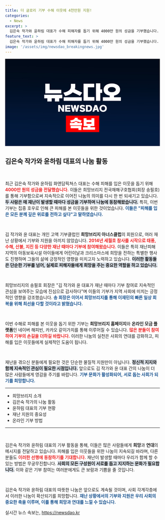 ```yaml
---
title: 더 글로리 기부 수해 이웃에 4천만원 지원!
categories:
  - News
excerpt: >
  김은숙 작가와 윤하림 대표가 수해 피해자를 돕기 위해 4000만 원의 성금을 기부했습니다. 관심을 가지고 나눔에 동참해달라는 이들의 메시지에 많은 이들의 참여가 기대됩니다!
feature_text: >
  김은숙 작가와 윤하림 대표가 수해 피해자를 돕기 위해 4000만 원의 성금을 기부했습니다. 관심을 가지고 나눔에 동참해달라는 이들의 메시지에 많은 이들의 참여가 기대됩니다!
image: '/assets/img/newsdao_breakingnews.jpg'
---
```


<p><img src="/assets/img/newsdao_breakingnews.jpg" alt="firstkoreanews 속보" /></p>

<h2 data-ke-size="size26">김은숙 작가와 윤하림 대표의 나눔 활동</h2>

<p data-ke-size="size16">&nbsp;</p>

<p>최근 김은숙 작가와 윤하림 화앤담픽쳐스 대표는 수해 피해를 입은 이웃을 돕기 위해 <b><span style="color: #ee2323;">4000만 원의 성금을 전달했습니다.</span></b> 이들은 희망브리지 전국재해구호협회(회장 송필호)를 통해 기부함으로써 지속적으로 이어진 나눔의 의미를 다시 한 번 되새기고 있습니다. <b><span style="background-color: #21538527;">두 사람은 매 재난이 발생할 때마다 성금을 기부하며 나눔에 동참해왔습니다.</span></b> 특히, 이번 기부는 집중 호우로 인해 큰 피해를 본 이웃들을 위한 것이었습니다. <b><span style="color: #1a5490;">이들은 "피해를 입은 모든 분께 깊은 위로를 전하고 싶다"고 말하였습니다.</span></b></p>

<p data-ke-size="size16">&nbsp;</p>

<p>김 작가와 윤 대표는 개인 고액 기부클럽인 <b>희망브리지 아너스클럽</b>의 회원으로, 여러 재난 상황에서 기부와 지원을 아끼지 않았습니다. <b><span style="color: #ee2323;">2014년 세월호 참사를 시작으로 태풍, 수해, 산불, 지진 등 다양한 재난 때마다 기부에 참여해왔습니다.</span></b> 이들은 특히 재난피해 지역의 아동보육시설 아이들에게 어린이날과 크리스마스에 희망을 전하는 특별한 행사도 진행하며 그들의 삶에 긍정적인 영향을 미치고자 노력하고 있습니다. <b><span style="background-color: #21538527;">이러한 활동들은 단순한 기부를 넘어, 실제로 피해자들에게 희망을 주는 중요한 역할을 하고 있습니다.</span></b></p>

<p data-ke-size="size16">&nbsp;</p>

<p>희망브리지의 송필호 회장은 "김 작가와 윤 대표가 재난 때마다 기부 참여로 지속적인 관심을 보여주는 모습에 진심으로 감사하다"며 이들의 기부가 지역 사회에 미치는 긍정적인 영향을 강조했습니다. <b><span style="color: #1a5490;">송 회장은 이어서 희망브리지를 통해 이재민의 빠른 일상 회복을 위해 최선을 다할 것이라고 밝혔습니다.</span></b></p>

<p data-ke-size="size16">&nbsp;</p>

<p>이번 수해로 피해를 본 이웃을 돕기 위한 기부는 <b>희망브리지 홈페이지</b>와 <b>온라인 모금 플랫폼</b>인 네이버 해피빈, 카카오 같이가치를 통해 이루어질 수 있습니다. <b><span style="color: #ee2323;">많은 분들이 참여하여 기부의 손길을 더하길 바랍니다.</span></b> 이러한 나눔의 실천은 사회의 연대를 강화하고, 피해를 입은 이웃들에게 실제적인 도움이 됩니다. </p>

<p data-ke-size="size16">&nbsp;</p>

<p>재난을 겪으신 분들에게 필요한 것은 단순한 물질적 지원만이 아닙니다. <b><span style="background-color: #21538527;">정신적 지지와 함께 지속적인 관심이 필요한 시점입니다.</span></b> 앞으로도 김 작가와 윤 대표 간의 나눔이 더 많은 사람들에게 영감을 주기를 바랍니다. <b><span style="color: #1a5490;">기부 문화가 활성화되어, 서로 돕는 사회가 되기를 희망합니다.</span></b></p>

<hr>

<ul>
<li>희망브리지 소개</li>
<li>김은숙 작가의 나눔 활동</li>
<li>윤하림 대표의 기부 현황</li>
<li>재난 지원의 중요성</li>
<li>온라인 기부 방법</li>
</ul>

<hr>

<p data-ke-size="size16">&nbsp;</p>

<p>김은숙 작가와 윤하림 대표의 기부 활동을 통해, 이들은 많은 사람들에게 <b>희망</b>과 <b>연대</b>의 메시지를 전달하고 있습니다. 피해를 입은 이웃들을 위한 나눔이 지속되길 바라며, 다른 분들도 <b><span style="color: #ee2323;">이러한 선행에 동참하기를 기대합니다.</span></b> 재난이 발생할 때마다 우리가 함께 할 수 있는 방법은 무궁무진합니다. <b><span style="background-color: #21538527;">사회의 모든 구성원이 서로를 돕고 지지하는 문화가 필요합니다.</span></b> 이와 같은 기부 참여는 여러분에게도 큰 보람과 기쁨을 줄 것입니다. </p>

<p data-ke-size="size16">&nbsp;</p>

<p>김은숙 작가와 윤하림 대표의 따뜻한 나눔은 앞으로도 계속될 것이며, 사회 각계각층에서 이러한 나눔이 확산되기를 희망합니다. <b><span style="color: #1a5490;">재난 상황에서의 기부와 지원은 우리 사회의 중요한 축을 이루며, 이를 통해 희망과 연대를 느낄 수 있습니다.</span></b> </p>
실시간 뉴스 속보는, <a href="https://newsdao.kr" rel="dofollow">https://newsdao.kr</a>


